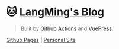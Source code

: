# &#x1F431; [LangMing's Blog](https://weimin1992.github.io/)


> Bulit by [Github Actions](https://docs.github.com/zh/actions) and [VuePress](https://v2.vuepress.vuejs.org/zh/).

[Github Pages](https://weimin1992.github.io/) | [Personal Site](https://porridge.fun/blog)
